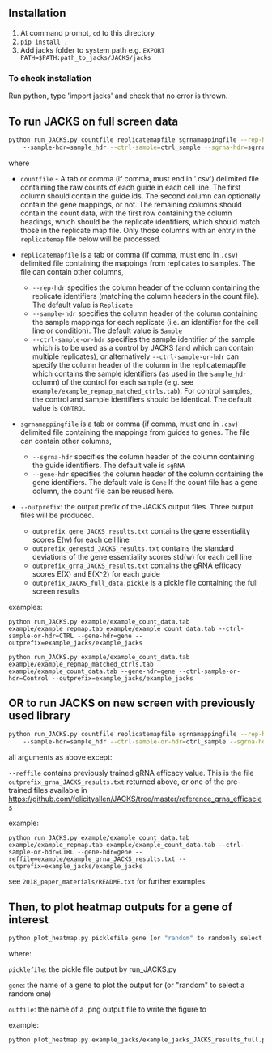 ## Installation

1.  At command prompt, `cd` to this directory
2.  `pip install .`
3.  Add jacks folder to system path e.g. `EXPORT PATH=$PATH:path_to_jacks/JACKS/jacks`

### To check installation

Run python, type 'import jacks' and check that no error is thrown.


## To run JACKS on full screen data

```bash
python run_JACKS.py countfile replicatemapfile sgrnamappingfile --rep-hdr=replicate_hdr 
    --sample-hdr=sample_hdr --ctrl-sample=ctrl_sample --sgrna-hdr=sgrna_hdr --gene-hdr=gene_hdr --outprefix outprefix
```

where

* `countfile`  - A tab or comma (if comma, must end in '.csv') delimited file containing the raw counts of each guide in 
each cell line. 
The first column should contain the guide ids.
The second column can optionally contain the gene mappings, or not.
The remaining columns should contain the count data, with the first row containing the column headings, which should be 
the replicate identifiers, which should match those in the replicate map file.
Only those columns with an entry in the `replicatemap` file below will be processed.


* `replicatemapfile` is a tab or comma (if comma, must end in `.csv`) delimited file containing the mappings from replicates
 to samples. The file can contain other columns, 
  - `--rep-hdr` specifies the column header of the column containing the replicate identifiers (matching the column headers in the count file). The default value is `Replicate`
  - `--sample-hdr` specifies the column header of the column containing the sample mappings for each replicate (i.e. an identifier for the cell line or condition). The default value is `Sample` 
  - `--ctrl-sample-or-hdr` specifies the sample identifier of the sample which is to be used as a control by JACKS
(and which can contain multiple replicates), or alternatively `--ctrl-sample-or-hdr` can specify the column header of the column in the replicatemapfile which contains the sample identifiers (as used in the `sample_hdr` column) of the control for each sample (e.g. see `example/example_repmap_matched_ctrls.tab`). For control samples, the control and sample identifiers should be identical. The default value is `CONTROL` 

* `sgrnamappingfile` is a tab or comma (if comma, must end in `.csv`) delimited file containing the mappings from guides to genes.
The file can contain other columns, 
  - `--sgrna-hdr` specifies the column header of the column containing the guide identifiers. The default vale is `sgRNA`
  - `--gene-hdr` specifies the column header of the column containing the gene identifiers. The default vale is `Gene`
If the count file has a gene column, the count file can be reused here.

* `--outprefix`: the output prefix of the JACKS output files. Three output files will be produced.
  -  `outprefix_gene_JACKS_results.txt` contains the gene essentiality scores E(w) for each cell line
  - `outprefix_genestd_JACKS_results.txt` contains the standard deviations of the gene essentiality scores std(w) for each cell line
  - `outprefix_grna_JACKS_results.txt` contains the gRNA efficacy scores E(X) and E(X^2) for each guide
  -  `outprefix_JACKS_full_data.pickle` is a pickle file containing the full screen results

examples:
```
python run_JACKS.py example/example_count_data.tab example/example_repmap.tab example/example_count_data.tab --ctrl-sample-or-hdr=CTRL --gene-hdr=gene --outprefix=example_jacks/example_jacks
```

```
python run_JACKS.py example/example_count_data.tab example/example_repmap_matched_ctrls.tab example/example_count_data.tab --gene-hdr=gene --ctrl-sample-or-hdr=Control --outprefix=example_jacks/example_jacks
``` 

## OR to run JACKS on new screen with previously used library

```bash
python run_JACKS.py countfile replicatemapfile sgrnamappingfile --rep-hdr=replicate_hdr 
    --sample-hdr=sample_hdr --ctrl-sample-or-hdr=ctrl_sample --sgrna-hdr=sgrna_hdr --gene-hdr=gene_hdr --reffile=grnaeffiacyfile --outprefix outprefix
```

all arguments as above except:
   
`--reffile` contains previously trained gRNA efficacy value. This is the file `outprefix_grna_JACKS_results.txt`
 returned above, or one of the pre-trained files available in https://github.com/felicityallen/JACKS/tree/master/reference_grna_efficacies
    
example:   

```
python run_JACKS.py example/example_count_data.tab example/example_repmap.tab example/example_count_data.tab --ctrl-sample-or-hdr=CTRL --gene-hdr=gene --reffile=example/example_grna_JACKS_results.txt --outprefix=example_jacks/example_jacks
```
    
    
see `2018_paper_materials/README.txt` for further examples.

## Then, to plot heatmap outputs for a gene of interest

```bash
python plot_heatmap.py picklefile gene (or "random" to randomly select one) outfile
```

where:

`picklefile`:  the pickle file output by run_JACKS.py

`gene`: the name of a gene to plot the output for (or "random" to select a random one)

`outfile`: the name of a .png output file to write the figure to

example:

```bash
python plot_heatmap.py example_jacks/example_jacks_JACKS_results_full.pickle KRAS example_jacks/KRAS.png
```
 